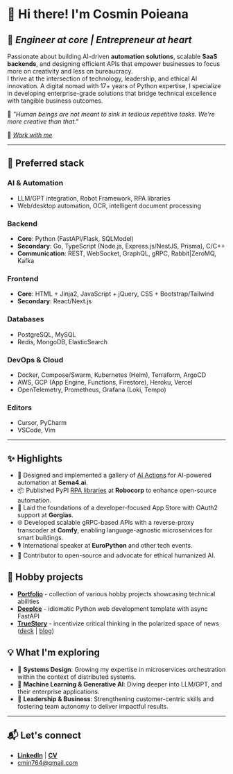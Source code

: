 # 👋 Hi there! I'm Cosmin Poieana

## 🚀 *Engineer at core | Entrepreneur at heart*

Passionate about building AI-driven **automation solutions**, scalable **SaaS backends**, and designing efficient APIs that empower businesses to focus more on creativity and less on bureaucracy.  
I thrive at the intersection of technology, leadership, and ethical AI innovation. A digital nomad with 17+ years of Python expertise, I specialize in developing enterprise-grade solutions that bridge technical excellence with tangible business outcomes.

🌟 *"Human beings are not meant to sink in tedious repetitive tasks. We're more creative than that."*

🤝 *[Work with me](https://tally.so/r/w4vQ6X)*

---

## 🔧 Preferred stack

### AI & Automation

- LLM/GPT integration, Robot Framework, RPA libraries
- Web/desktop automation, OCR, intelligent document processing

### Backend

- **Core**: Python (FastAPI/Flask, SQLModel)
- **Secondary**: Go, TypeScript (Node.js, Express.js/NestJS, Prisma), C/C++
- **Communication**: REST, WebSocket, GraphQL, gRPC, Rabbit|ZeroMQ, Kafka

### Frontend

- **Core**: HTML + Jinja2, JavaScript + jQuery, CSS + Bootstrap/Tailwind
- **Secondary**: React/Next.js

### Databases

- PostgreSQL, MySQL
- Redis, MongoDB, ElasticSearch

### DevOps & Cloud

- Docker, Compose/Swarm, Kubernetes (Helm), Terraform, ArgoCD
- AWS, GCP (App Engine, Functions, Firestore), Heroku, Vercel
- OpenTelemetry, Prometheus, Grafana (Loki, Tempo)

### Editors

- Cursor, PyCharm
- VSCode, Vim

---

## ✨ Highlights

- 🧩 Designed and implemented a gallery of [AI Actions](https://github.com/Sema4AI/gallery) for AI-powered automation at **Sema4.ai**.
- 📦 Published PyPI [RPA libraries](https://github.com/robocorp) at **Robocorp** to enhance open-source automation.
- 📱 Laid the foundations of a developer-focused App Store with OAuth2 support at **Gorgias**.
- 🌐 Developed scalable gRPC-based APIs with a reverse-proxy transcoder at **Comfy**, enabling language-agnostic microservices for smart buildings.
- 🎙️ International speaker at **EuroPython** and other tech events.
- 📖 Contributor to open-source and advocate for ethical humanized AI.

## 📌 Hobby projects

- **[Portfolio](https://github.com/stars/cmin764/lists/portfolio)** - collection of various hobby projects showcasing technical abilities
- **[DeepIce](https://github.com/cmin764/deep-ice)** - idiomatic Python web development template with async FastAPI
- **[TrueStory](https://github.com/savvybit)** - incentivize critical thinking in the polarized space of news ([deck](https://slides.com/cmin/truestory-venturecup) | [blog](https://cosminslife.wordpress.com/2020/08/16/truestory-app-or-how-i-learned-to-stop-worrying-and-love-the-process/))

## 💡 What I'm exploring

- 🌱 **Systems Design**: Growing my expertise in microservices orchestration within the context of distributed systems.
- 🤖 **Machine Learning & Generative AI**: Diving deeper into LLM/GPT, and their enterprise applications.
- 💼 **Leadership & Business**: Strengthening customer-centric skills and fostering team autonomy to deliver impactful results.

---

## 📬 Let's connect

- **[LinkedIn](https://www.linkedin.com/in/cmin764)** | **[CV](https://bit.ly/cmin764)**
- [cmin764@gmail.com](mailto:cmin764@gmail.com)
